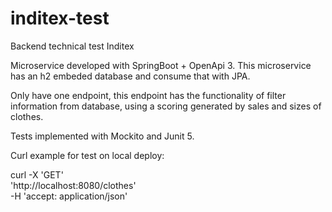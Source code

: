 # inditex-test
Backend technical test Inditex 

Microservice developed with SpringBoot + OpenApi 3. This microservice has an h2 embeded database and consume that with JPA.

Only have one endpoint, this endpoint has the functionality of filter information from database, using a scoring generated by sales and sizes of clothes.

Tests implemented with Mockito and Junit 5.



Curl example for test on local deploy: 

curl -X 'GET' \
  'http://localhost:8080/clothes' \
  -H 'accept: application/json'
